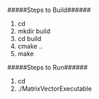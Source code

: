 # 
#####Steps to Build######
1. cd <srd-dir>
2. mkdir build
3. cd build
4. cmake ..
5. make

#####Steps to Run######
1. cd <build-dir>
2.  ./MatrixVectorExecutable